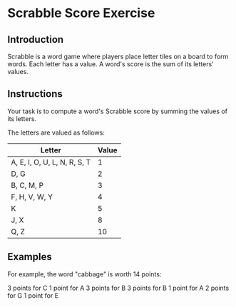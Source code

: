 # Scrabble Score Exercise
## Introduction
Scrabble is a word game where players place letter tiles on a board to form words. Each letter has a value. 
A word's score is the sum of its letters' values.


## Instructions
Your task is to compute a word's Scrabble score by summing the values of its letters.

The letters are valued as follows:

| Letter	                       | Value |
|-------------------------------|-------|
| A, E, I, O, U, L, N, R, S, T	 | 1     |
| D, G	                         | 2     |
| B, C, M, P	                   | 3     |
| F, H, V, W, Y	                | 4     |
| K	                            | 5     |
| J, X	                         | 8     |
| Q, Z	                         | 10    |

## Examples
For example, the word "cabbage" is worth 14 points:

3 points for C
1 point for A
3 points for B
3 points for B
1 point for A
2 points for G
1 point for E
